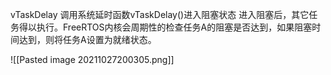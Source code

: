 vTaskDelay
调用系统延时函数vTaskDelay()进入阻塞状态
进入阻塞后，其它任务得以执行。FreeRTOS内核会周期性的检查任务A的阻塞是否达到，如果阻塞时间达到，则将任务A设置为就绪状态。

![[Pasted image 20211027200305.png]]








